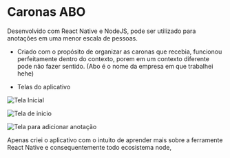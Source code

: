 # Caronas ABO
Desenvolvido com React Native e NodeJS, pode ser utilizado para anotações em uma menor escala de pessoas.
* Criado com o propósito de organizar as caronas que recebia, funcionou perfeitamente dentro do contexto, porem em um contexto
diferente pode não fazer sentido. (Abo é o nome da empresa em que trabalhei hehe)

* Telas do aplicativo

![Tela Inicial](https://i.imgur.com/s8EzB9M.png)

![Tela de inicio](https://i.imgur.com/t34hbxb.png)

![Tela para adicionar anotação](https://i.imgur.com/tjZcxuq.png)

Apenas criei o aplicativo com o intuito de aprender mais sobre a ferramente React Native e consequentemente todo ecosistema node,

